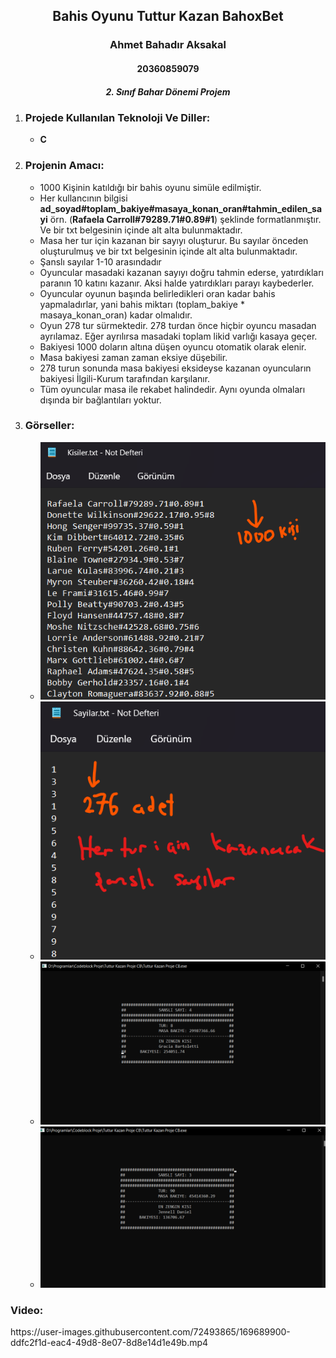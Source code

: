 <h2 align="center">Bahis Oyunu Tuttur Kazan BahoxBet</h2>
<h3 align="center" color="Darkblue">Ahmet Bahadır Aksakal</h3>
<h4 align="center" color="Darkblue">20360859079</h4>
<h5 align="center" color="Darkblue">2. Sınıf Bahar Dönemi Projem</h5>

<ol>
  <li>
      <h3 color="Red">Projede Kullanılan Teknoloji Ve Diller:</h3>
      <ul>
        <li><strong>C</strong></li>
      </ul>
  </li>
   <li>
      <h3 color="Red">Projenin Amacı: </h3>
      <ul>
        <li>1000 Kişinin katıldığı bir bahis oyunu simüle edilmiştir.</li>
        <li>Her kullancının bilgisi <b>ad_soyad#toplam_bakiye#masaya_konan_oran#tahmin_edilen_sayi</b> örn. (<b>Rafaela Carroll#79289.71#0.89#1</b>) şeklinde formatlanmıştır. Ve bir txt belgesinin içinde alt alta bulunmaktadır.</li>
        <li>Masa her tur için kazanan bir sayıyı oluşturur. Bu sayılar önceden oluşturulmuş ve bir txt belgesinin içinde alt alta bulunmaktadır.</li>
        <li>Şanslı sayılar 1-10 arasındadır</li>
        <li>Oyuncular masadaki kazanan sayıyı doğru tahmin ederse, yatırdıkları paranın 10 katını kazanır. Aksi halde yatırdıkları parayı kaybederler.</li>
        <li>Oyuncular oyunun başında belirledikleri oran kadar bahis yapmaladırlar, yani bahis miktarı (toplam_bakiye * masaya_konan_oran) kadar olmalıdır.</li>
        <li>Oyun 278 tur sürmektedir. 278 turdan önce hiçbir oyuncu masadan ayrılamaz. Eğer ayrılırsa masadaki toplam likid varlığı kasaya geçer.</li>
        <li>Bakiyesi 1000 doların altına düşen oyuncu otomatik olarak elenir.</li>
        <li>Masa bakiyesi zaman zaman eksiye düşebilir.</li>
        <li>278 turun sonunda masa bakiyesi eksideyse kazanan oyuncuların bakiyesi İlgili-Kurum tarafından karşılanır.</li>
        <li>Tüm oyuncular masa ile rekabet halindedir. Aynı oyunda olmaları dışında bir bağlantıları yoktur.</li>
      </ul>
  </li>
  <li>
      <h3 color="Red">Görseller:</h3>
      <ul>
        <li><img src="Readme-img-video/adim0.png"></li>
        <li><img src="Readme-img-video/adim1.png"></li>
        <li><img src="Readme-img-video/adim2.png"></li>
        <li><img src="Readme-img-video/adim3.png"></li>
      </ul>
  </li>
  </ol>
      <h3 color="Red">Video:</h3>
https://user-images.githubusercontent.com/72493865/169689900-ddfc2f1d-eac4-49d8-8e07-8d8e14d1e49b.mp4






  
    



